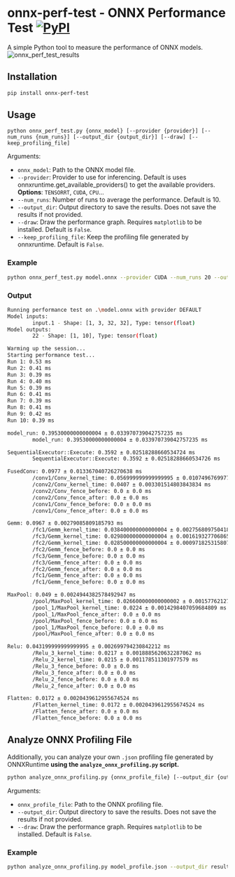 # onnx-perf-test - ONNX Performance Test [![PyPI](https://img.shields.io/pypi/v/onnx-perf-test?color=2BAF2B)](https://pypi.org/project/onnx-perf-test/)

A simple Python tool to measure the performance of ONNX models.
![onnx_perf_test_results](https://github.com/user-attachments/assets/760f4f1f-9955-4430-bcaf-4780d57770b6)

## Installation

```bash
pip install onnx-perf-test
```

## Usage

```
python onnx_perf_test.py {onnx_model} [--provider {provider}] [--num_runs {num_runs}] [--output_dir {output_dir}] [--draw] [--keep_profiling_file]
```

Arguments:
- `onnx_model`: Path to the ONNX model file.
- `--provider`: Provider to use for inferencing. Default is uses onnxruntime.get_available_providers() to get the available providers. **Options**: `TENSORRT`, `CUDA`, `CPU`...
- `--num_runs`: Number of runs to average the performance. Default is 10.
- `--output_dir`: Output directory to save the results. Does not save the results if not provided.
- `--draw`: Draw the performance graph. Requires `matplotlib` to be installed. Default is `False`.
- `--keep_profiling_file`: Keep the profiling file generated by onnxruntime. Default is `False`.

### Example

```bash
python onnx_perf_test.py model.onnx --provider CUDA --num_runs 20 --output_dir results --draw
```

### Output
```bash
Running performance test on .\model.onnx with provider DEFAULT
Model inputs:
        input.1 - Shape: [1, 3, 32, 32], Type: tensor(float)
Model outputs:
        22 - Shape: [1, 10], Type: tensor(float)

Warming up the session...
Starting performance test...
Run 1: 0.53 ms
Run 2: 0.41 ms
Run 3: 0.39 ms
Run 4: 0.40 ms
Run 5: 0.39 ms
Run 6: 0.41 ms
Run 7: 0.39 ms
Run 8: 0.41 ms
Run 9: 0.42 ms
Run 10: 0.39 ms

model_run: 0.39530000000000004 ± 0.033970739042757235 ms
        model_run: 0.39530000000000004 ± 0.033970739042757235 ms

SequentialExecutor::Execute: 0.3592 ± 0.02518288660534724 ms
        SequentialExecutor::Execute: 0.3592 ± 0.02518288660534726 ms

FusedConv: 0.0977 ± 0.013367040726270638 ms
        /conv1/Conv_kernel_time: 0.056999999999999995 ± 0.010749676997731395 ms
        /conv2/Conv_kernel_time: 0.0407 ± 0.003301514803843834 ms
        /conv2/Conv_fence_before: 0.0 ± 0.0 ms
        /conv2/Conv_fence_after: 0.0 ± 0.0 ms
        /conv1/Conv_fence_before: 0.0 ± 0.0 ms
        /conv1/Conv_fence_after: 0.0 ± 0.0 ms

Gemm: 0.0967 ± 0.00279085809185793 ms
        /fc1/Gemm_kernel_time: 0.038400000000000004 ± 0.0027568097504180435 ms
        /fc3/Gemm_kernel_time: 0.029800000000000004 ± 0.0016193277068654818 ms
        /fc2/Gemm_kernel_time: 0.028500000000000004 ± 0.0009718253158075512 ms
        /fc2/Gemm_fence_before: 0.0 ± 0.0 ms
        /fc3/Gemm_fence_before: 0.0 ± 0.0 ms
        /fc3/Gemm_fence_after: 0.0 ± 0.0 ms
        /fc2/Gemm_fence_after: 0.0 ± 0.0 ms
        /fc1/Gemm_fence_after: 0.0 ± 0.0 ms
        /fc1/Gemm_fence_before: 0.0 ± 0.0 ms

MaxPool: 0.049 ± 0.0024944382578492947 ms
        /pool/MaxPool_kernel_time: 0.026600000000000002 ± 0.0015776212754932302 ms
        /pool_1/MaxPool_kernel_time: 0.0224 ± 0.0014298407059684809 ms
        /pool_1/MaxPool_fence_after: 0.0 ± 0.0 ms
        /pool/MaxPool_fence_before: 0.0 ± 0.0 ms
        /pool_1/MaxPool_fence_before: 0.0 ± 0.0 ms
        /pool/MaxPool_fence_after: 0.0 ± 0.0 ms

Relu: 0.043199999999999995 ± 0.002699794230842212 ms
        /Relu_3_kernel_time: 0.0217 ± 0.0018885620632287062 ms
        /Relu_2_kernel_time: 0.0215 ± 0.001178511301977579 ms
        /Relu_3_fence_before: 0.0 ± 0.0 ms
        /Relu_3_fence_after: 0.0 ± 0.0 ms
        /Relu_2_fence_before: 0.0 ± 0.0 ms
        /Relu_2_fence_after: 0.0 ± 0.0 ms

Flatten: 0.0172 ± 0.0020439612955674524 ms
        /Flatten_kernel_time: 0.0172 ± 0.0020439612955674524 ms
        /Flatten_fence_after: 0.0 ± 0.0 ms
        /Flatten_fence_before: 0.0 ± 0.0 ms


```

## Analyze ONNX Profiling File
Additionally, you can analyze your own `.json` profiling file generated by ONNXRuntime **using the `analyze_onnx_profiling.py` script.**

```bash
python analyze_onnx_profiling.py {onnx_profile_file} [--output_dir {output_dir}] [--draw]
```

Arguments:
- `onnx_profile_file`: Path to the ONNX profiling file.
- `--output_dir`: Output directory to save the results. Does not save the results if not provided.
- `--draw`: Draw the performance graph. Requires `matplotlib` to be installed. Default is `False`.

### Example

```bash
python analyze_onnx_profiling.py model_profile.json --output_dir results --draw
```


